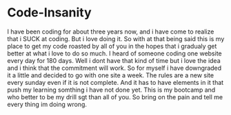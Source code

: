 Code-Insanity
=============

I have been coding for about three years now, and i have come to realize that i SUCK at coding. But i love doing it. So with at that being said this is my place to get my code roasted by all of you in the hopes that i gradualy get better at what i love to do so much. I heard of someone coding one website every day for 180 days. Well i dont have that kind of time but i love the idea and i think that the commitment will work. So for myself i have downgraded it a little and decided to go with one site a week. The rules are a new site every sunday even if it is not complete. And it has to have elements in it that push my learning somthing i have not done yet. This is my bootcamp and who better to be my drill sgt than all of you. So bring on the pain and tell me every thing im doing wrong.
